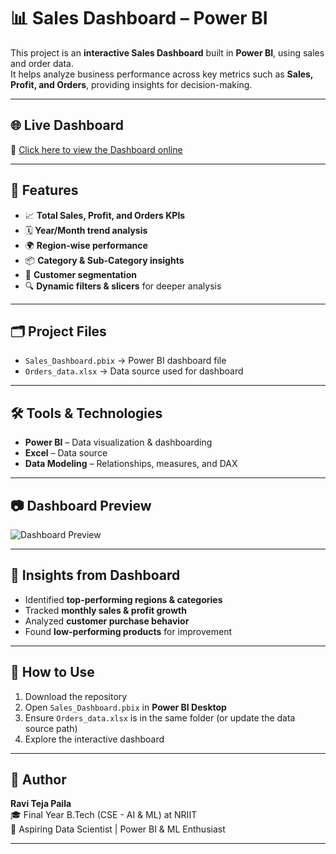 # 📊 Sales Dashboard – Power BI  

This project is an **interactive Sales Dashboard** built in **Power BI**, using sales and order data.  
It helps analyze business performance across key metrics such as **Sales, Profit, and Orders**, providing insights for decision-making.  

---
## 🌐 Live Dashboard  

🔗 [Click here to view the Dashboard online](https://app.powerbi.com/view?r=eyJrIjoiNWM0NDEyNjEtOWMxYy00OGI4LWIxNmMtMjNkMzllOGQ4ZDMyIiwidCI6IjE3NjIwM2IxLTIyNWItNDM1YS05MDAyLWFjNDg5ZTNkNzBmMCJ9&pageName=50b67dc2e89062c42a50)  

---

## 🚀 Features  

- 📈 **Total Sales, Profit, and Orders KPIs**  
- 🗓️ **Year/Month trend analysis**  
- 🌍 **Region-wise performance**  
- 📦 **Category & Sub-Category insights**  
- 👤 **Customer segmentation**  
- 🔍 **Dynamic filters & slicers** for deeper analysis  

---

## 🗂️ Project Files  

- `Sales_Dashboard.pbix` → Power BI dashboard file  
- `Orders_data.xlsx` → Data source used for dashboard  

---

## 🛠️ Tools & Technologies  

- **Power BI** – Data visualization & dashboarding  
- **Excel** – Data source  
- **Data Modeling** – Relationships, measures, and DAX  

---

## 📷 Dashboard Preview  

![Dashboard Preview](dashboard_screenshot.png)  

---

## 🔮 Insights from Dashboard  

- Identified **top-performing regions & categories**  
- Tracked **monthly sales & profit growth**  
- Analyzed **customer purchase behavior**  
- Found **low-performing products** for improvement  

---

## 📌 How to Use  

1. Download the repository  
2. Open `Sales_Dashboard.pbix` in **Power BI Desktop**  
3. Ensure `Orders_data.xlsx` is in the same folder (or update the data source path)  
4. Explore the interactive dashboard  

---

## 👤 Author  

**Ravi Teja Paila**  
🎓 Final Year B.Tech (CSE - AI & ML) at NRIIT  
💼 Aspiring Data Scientist | Power BI & ML Enthusiast  

---
